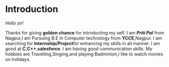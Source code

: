 # Introduction

*Hello sir!*

Thanks for giving **golden chance** for introducting my self. 
I am _**Priti Pal**_ from Nagpur,I am Pursuing B.E in Computer technology from **YCCE**,Nagpur.
I am searching for **Internship/Project**for enhancing my skills in all manner.
I am good at **C**,**C++**,**salesforce**.
I am having good communication skills. 
My hobbies are Travelling,Singing,and playing Badminton,I like to watch movies on holidays.
